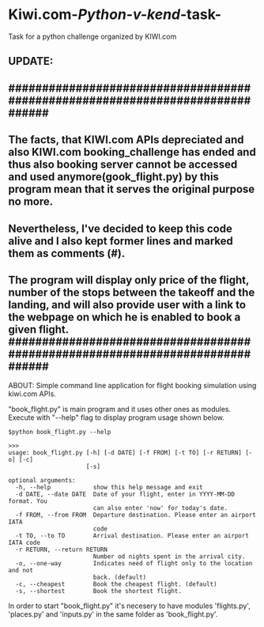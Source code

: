 # Kiwi.com-_Python-v-kend_-task-
Task for a python challenge organized by KIWI.com

UPDATE:
--------
##############################################################################
-------------------------------------------------------------------------------------------------------------------------------
The facts, that KIWI.com APIs depreciated and also KIWI.com booking_challenge has ended and thus also booking server cannot be accessed and used anymore(gook_flight.py) by this program mean that it serves the original purpose no more.
-------------------------------------------------------------------------------------------------------------------------------
Nevertheless, I've decided to keep this code alive and I also kept former lines and marked them as comments (#).
-----------------------------------------------------------------------------------------------------------------------------
The program will display only price of the flight, number of the stops between the takeoff and the landing, and will also provide user with a link to the webpage on which he is enabled to book a given flight.
##############################################################################
-------------------------------------------------------------------------------------------------------------------------------

ABOUT:
Simple command line application for flight booking simulation using kiwi.com APIs.

"book_flight.py" is main program and it uses other ones as modules.
Execute with "--help" flag to display program usage shown below.
```
$python book_flight.py --help
```

```
>>>
usage: book_flight.py [-h] [-d DATE] [-f FROM] [-t TO] [-r RETURN] [-o] [-c]
                      [-s]

optional arguments:
  -h, --help            show this help message and exit
  -d DATE, --date DATE  Date of your flight, enter in YYYY-MM-DD format. You
                        can also enter 'now' for today's date.
  -f FROM, --from FROM  Departure destination. Please enter an airport IATA
                        code
  -t TO, --to TO        Arrival destination. Please enter an airport IATA code
  -r RETURN, --return RETURN
                        Number od nights spent in the arrival city.
  -o, --one-way         Indicates need of flight only to the location and not
                        back. (default)
  -c, --cheapest        Book the cheapest flight. (default)
  -s, --shortest        Book the shortest flight.
```

In order to start   "book_flight.py"   it's necesery to have modules  'flights.py',  'places.py'   and   'inputs.py'    in the same folder as 'book_flight.py'.

